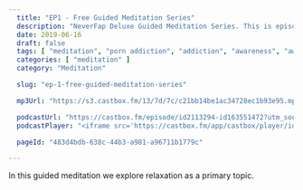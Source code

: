 ```yaml
---
  title: "EP1 - Free Guided Meditation Series"
  description: "NeverFap Deluxe Guided Meditation Series. This is episode 1 of the free guided meditation series"
  date: 2019-06-16
  draft: false
  tags: [ "meditation", "porn addiction", "addiction", "awareness", "awareness exercises", "perspective", "nofap", "neverfap", "neverfap deluxe" ]
  categories: [ "meditation" ]
  category: "Meditation"

  slug: "ep-1-free-guided-meditation-series"

  mp3Url: "https://s3.castbox.fm/13/7d/7c/c21bb14be1ac34728ec1b93e95.mp3"

  podcastUrl: "https://castbox.fm/episode/id2113294-id163551472?utm_source=podcaster&utm_medium=dlink&utm_campaign=e_163551472&utm_content=EP3%20-%20Focus%20On%20Being%20Relaxed-CastBox_FM"
  podcastPlayer: "<iframe src='https://castbox.fm/app/castbox/player/id2113294/id163551472?v=8.0.190531&autoplay=0' frameborder='0' width='100%' height='300'></iframe>"

  pageId: "483d4bdb-638c-44b3-a981-a96711b1779c"

---
```


<!-- relaxation -->

In this guided meditation we explore relaxation as a primary topic.

<!-- Hello, and welcome to the NeverFap Deluxe Guided Meditation series.

My name is Julius Reade and today we are going to focus on being relaxed. 

Not just feeling relaxed, but being relaxed on both a physical and conceptual level. 

In particular, we are going to focus on letting go of any tension that you may have in your mind.

Allowing yourself the opportunity to be completely free of thought and expectation.

As well as let go of all the tension you may have been feeling inside you.

So that you can be completely relaxed.

Completely at one with yourself and your mind.

And so that you can be truly present and aware. 

Not only with your mind.

But your body as well.


There is nothing to question. 

Nothing to think about. 

All we are doing is remaining as relaxed as our body will allow us.

And I'll let you explore this feeling of relaxation, on your own, within your own space.


If you find your mind wandering off during this exercise, that's okay.

Just gently remind yourself of what you are trying to achieve here, by letting .

To live and exist without without tension.

To let go of everything in your mind.

So we can be present with ourselv


But instead, let's focus our attention back to our senses.

Remaining calm.

Without thought.

Without expectation.

You are capable of feeling relaxed. 

You simply have to allow yourself the opportunity, to be free.


And that brings us to the end of today's session. Thank you for listening. I wish you best of luck with your day. This has been. The neverfap Deluxe Guided meditation series. -->
